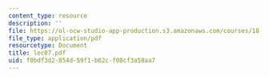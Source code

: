 ```yaml
---
content_type: resource
description: ''
file: https://ol-ocw-studio-app-production.s3.amazonaws.com/courses/18-366-random-walks-and-diffusion-fall-2006/f0bdf3d2854d59f1b62cf08cf3a58aa7_lec07.pdf
file_type: application/pdf
resourcetype: Document
title: lec07.pdf
uid: f0bdf3d2-854d-59f1-b62c-f08cf3a58aa7
---
```

